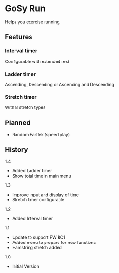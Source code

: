 GoSy Run
================
Helps you exercise running.

Features
----------------

### Interval timer
Configurable with extended rest

### Ladder timer
Ascending, Descending or Ascending and Descending

### Stretch timer
With 8 stretch types

Planned
----------------
* Random Fartlek (speed play)

History
----------------
1.4
* Added Ladder timer
* Show total time in main menu

1.3
* Improve input and display of time
* Stretch timer configurable

1.2
* Added Interval timer

1.1
* Update to support FW RC1
* Added menu to prepare for new functions
* Hamstring stretch added

1.0
* Initial Version
